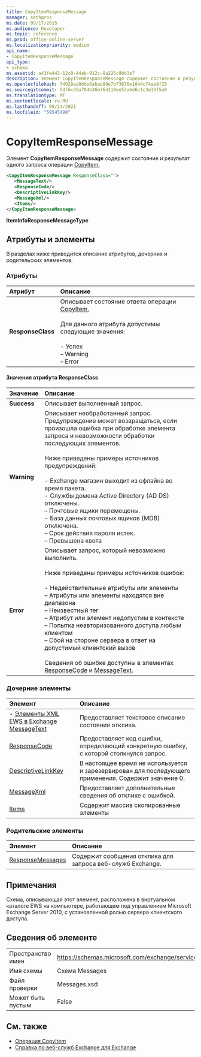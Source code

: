 ```yaml
---
title: CopyItemResponseMessage
manager: sethgros
ms.date: 09/17/2015
ms.audience: Developer
ms.topic: reference
ms.prod: office-online-server
ms.localizationpriority: medium
api_name:
- CopyItemResponseMessage
api_type:
- schema
ms.assetid: a43fe442-12c8-44ab-912c-8a226c9bb3e7
description: Элемент CopyItemResponseMessage содержит состояние и результат одного запроса операции CopyItem.
ms.openlocfilehash: 74928ea9dde0abad89e7b73670e1644c74ae8f25
ms.sourcegitcommit: 54f6cd5a704b36b76d110ee53a6d6c1c3e15f5a9
ms.translationtype: MT
ms.contentlocale: ru-RU
ms.lasthandoff: 09/24/2021
ms.locfileid: "59545498"
---
```

# <a name="copyitemresponsemessage"></a>CopyItemResponseMessage

Элемент **CopyItemResponseMessage** содержит состояние и результат одного запроса операции [CopyItem.](copyitem-operation.md) 
  
```xml
<CopyItemResponseMessage ResponseClass="">
   <MessageText/>
   <ResponseCode/>
   <DescriptiveLinkKey/>
   <MessageXml/>
   <Items/>
</CopyItemResponseMessage>
```

 **ItemInfoResponseMessageType**
## <a name="attributes-and-elements"></a>Атрибуты и элементы

В разделах ниже приводится описание атрибутов, дочерних и родительских элементов.
  
### <a name="attributes"></a>Атрибуты

|**Атрибут**|**Описание**|
|:-----|:-----|
|**ResponseClass** <br/> | Описывает состояние ответа операции [CopyItem.](copyitem-operation.md)<br/><br/>Для данного атрибута допустимы следующие значения:<br/><br/>- Успех  <br/>–  Warning  <br/>–  Error  <br/> |
   
#### <a name="responseclass-attribute-values"></a>Значения атрибута ResponseClass

|**Значение**|**Описание**|
|:-----|:-----|
|**Success** <br/> |Описывает выполненный запрос.  <br/> |
|**Warning** <br/> | Описывает необработанный запрос. Предупреждение может возвращаться, если произошла ошибка при обработке элемента запроса и невозможности обработки последующих элементов.<br/><br/>Ниже приведены примеры источников предупреждений:<br/><br/>- Exchange магазин выходит из офлайна во время пакета.  <br/>- Службы домена Active Directory (AD DS) отключены.  <br/>– Почтовые ящики перемещены.  <br/>- База данных почтовых ящиков (MDB) отключена.  <br/>– Срок действия пароля истек.  <br/>– Превышена квота  <br/> |
|**Error** <br/> | Описывает запрос, который невозможно выполнить.<br/><br/>Ниже приведены примеры источников ошибок:  <br/><br/>- Недействительные атрибуты или элементы  <br/>– Атрибуты или элементы находятся вне диапазона  <br/>– Неизвестный тег  <br/>– Атрибут или элемент недопустим в контексте  <br/>– Попытка неавторизованного доступа любым клиентом  <br/>– Сбой на стороне сервера в ответ на допустимый клиентский вызов<br/><br/>Сведения об ошибке доступны в элементах [ResponseCode](responsecode.md) и [MessageText](messagetext.md).  <br/> |
   
### <a name="child-elements"></a>Дочерние элементы

|**Элемент**|**Описание**|
|:-----|:-----|
|- [Элементы XML EWS в Exchange](ews-xml-elements-in-exchange.md) <br/> [MessageText](messagetext.md) <br/> |Предоставляет текстовое описание состояния отклика.  <br/> |
|[ResponseCode](responsecode.md) <br/> |Предоставляет код ошибки, определяющий конкретную ошибку, с которой столкнулся запрос.  <br/> |
|[DescriptiveLinkKey](descriptivelinkkey.md) <br/> |В настоящее время не используется и зарезервирован для последующего применения. Содержит значение 0.  <br/> |
|[MessageXml](messagexml.md) <br/> |Предоставляет дополнительные сведения об отклике с ошибкой.  <br/> |
|[Items](items.md) <br/> |Содержит массив скопированные элементы  <br/> |
   
### <a name="parent-elements"></a>Родительские элементы

|**Элемент**|**Описание**|
|:-----|:-----|
|[ResponseMessages](responsemessages.md) <br/> |Содержит сообщения отклика для запроса веб-служб Exchange.  <br/> |
   
## <a name="remarks"></a>Примечания

Схема, описывающая этот элемент, расположена в виртуальном каталоге EWS на компьютере, работающем под управлением Microsoft Exchange Server 2010, с установленной ролью сервера клиентского доступа.
  
## <a name="element-information"></a>Сведения об элементе

|||
|:-----|:-----|
|Пространство имен  <br/> |https://schemas.microsoft.com/exchange/services/2006/messages  <br/> |
|Имя схемы  <br/> |Схема Messages  <br/> |
|Файл проверки  <br/> |Messages.xsd  <br/> |
|Может быть пустым  <br/> |False  <br/> |
   
## <a name="see-also"></a>См. также

- [Операция CopyItem](copyitem-operation.md)
- [Справка по веб-служб Exchange для Exchange](ews-reference-for-exchange.md)

